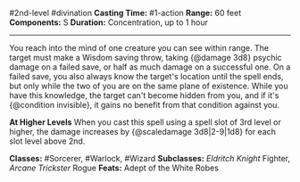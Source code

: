#2nd-level #divination
**Casting Time:** #1-action
**Range:** 60 feet
**Components:** S
**Duration:** Concentration, up to 1 hour

---

You reach into the mind of one creature you can see within range. The target must make a Wisdom saving throw, taking {@damage 3d8} psychic damage on a failed save, or half as much damage on a successful one. On a failed save, you also always know the target's location until the spell ends, but only while the two of you are on the same plane of existence. While you have this knowledge, the target can't become hidden from you, and if it's {@condition invisible}, it gains no benefit from that condition against you.

**At Higher Levels**
When you cast this spell using a spell slot of 3rd level or higher, the damage increases by {@scaledamage 3d8|2-9|1d8} for each slot level above 2nd.

**Classes:** #Sorcerer, #Warlock, #Wizard
**Subclasses:** *Eldritch Knight* Fighter, *Arcane Trickster* Rogue
**Feats:** Adept of the White Robes
